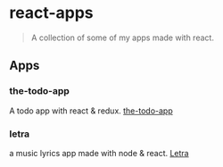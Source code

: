 # react-apps

> A collection of some of my apps made with react.

## Apps

### the-todo-app

A todo app with react & redux. [the-todo-app](https://am-77.github.io/the-todo-app/)

### letra

a music lyrics app made with node & react. [Letra](https://am-77.github.io/letra/)